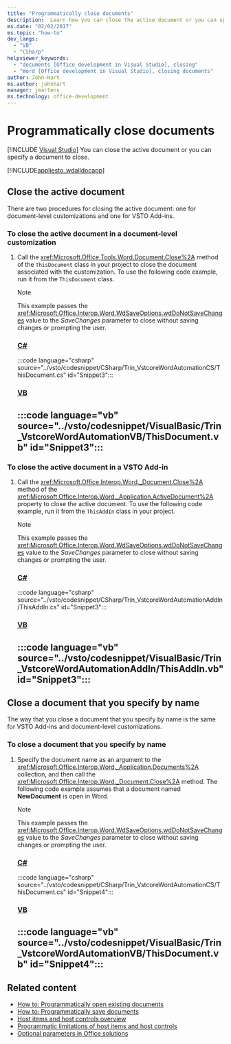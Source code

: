 ```yaml
---
title: "Programmatically close documents"
description:  Learn how you can close the active document or you can specify a Microsoft Office Word document to close.
ms.date: "02/02/2017"
ms.topic: "how-to"
dev_langs:
  - "VB"
  - "CSharp"
helpviewer_keywords:
  - "documents [Office development in Visual Studio], closing"
  - "Word [Office development in Visual Studio], closing documents"
author: John-Hart
ms.author: johnhart
manager: jmartens
ms.technology: office-development
---
```

# Programmatically close documents

 [!INCLUDE [Visual Studio](~/includes/applies-to-version/vs-windows-only.md)]
  You can close the active document or you can specify a document to close.

 [!INCLUDE[appliesto_wdalldocapp](../vsto/includes/appliesto-wdalldocapp-md.md)]

## Close the active document
 There are two procedures for closing the active document: one for document-level customizations and one for VSTO Add-ins.

### To close the active document in a document-level customization

1. Call the <xref:Microsoft.Office.Tools.Word.Document.Close%2A> method of the `ThisDocument` class in your project to close the document associated with the customization. To use the following code example, run it from the `ThisDocument` class.

    > [!NOTE]
    > This example passes the <xref:Microsoft.Office.Interop.Word.WdSaveOptions.wdDoNotSaveChanges> value to the *SaveChanges* parameter to close without saving changes or prompting the user.

     ### [C#](#tab/csharp)
     :::code language="csharp" source="../vsto/codesnippet/CSharp/Trin_VstcoreWordAutomationCS/ThisDocument.cs" id="Snippet3":::

     ### [VB](#tab/vb)
     :::code language="vb" source="../vsto/codesnippet/VisualBasic/Trin_VstcoreWordAutomationVB/ThisDocument.vb" id="Snippet3":::
     ---

### To close the active document in a VSTO Add-in

1. Call the <xref:Microsoft.Office.Interop.Word._Document.Close%2A> method of the <xref:Microsoft.Office.Interop.Word._Application.ActiveDocument%2A> property to close the active document. To use the following code example, run it from the `ThisAddIn` class in your project.

    > [!NOTE]
    > This example passes the <xref:Microsoft.Office.Interop.Word.WdSaveOptions.wdDoNotSaveChanges> value to the *SaveChanges* parameter to close without saving changes or prompting the user.

     ### [C#](#tab/csharp)
     :::code language="csharp" source="../vsto/codesnippet/CSharp/Trin_VstcoreWordAutomationAddIn/ThisAddIn.cs" id="Snippet3":::

     ### [VB](#tab/vb)
     :::code language="vb" source="../vsto/codesnippet/VisualBasic/Trin_VstcoreWordAutomationAddIn/ThisAddIn.vb" id="Snippet3":::
     ---

## Close a document that you specify by name
 The way that you close a document that you specify by name is the same for VSTO Add-ins and document-level customizations.

### To close a document that you specify by name

1. Specify the document name as an argument to the <xref:Microsoft.Office.Interop.Word._Application.Documents%2A> collection, and then call the <xref:Microsoft.Office.Interop.Word._Document.Close%2A> method. The following code example assumes that a document named **NewDocument** is open in Word.

    > [!NOTE]
    > This example passes the <xref:Microsoft.Office.Interop.Word.WdSaveOptions.wdDoNotSaveChanges> value to the *SaveChanges* parameter to close without saving changes or prompting the user.

     ### [C#](#tab/csharp)
     :::code language="csharp" source="../vsto/codesnippet/CSharp/Trin_VstcoreWordAutomationCS/ThisDocument.cs" id="Snippet4":::

     ### [VB](#tab/vb)
     :::code language="vb" source="../vsto/codesnippet/VisualBasic/Trin_VstcoreWordAutomationVB/ThisDocument.vb" id="Snippet4":::
     ---

## Related content
- [How to: Programmatically open existing documents](../vsto/how-to-programmatically-open-existing-documents.md)
- [How to: Programmatically save documents](../vsto/how-to-programmatically-save-documents.md)
- [Host items and host controls overview](../vsto/host-items-and-host-controls-overview.md)
- [Programmatic limitations of host items and host controls](../vsto/programmatic-limitations-of-host-items-and-host-controls.md)
- [Optional parameters in Office solutions](../vsto/optional-parameters-in-office-solutions.md)

